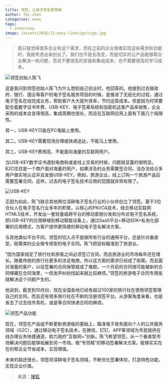 ```yaml
---
title: 领签，让电子签名更简单
author: fei-chen
categories: news
tags:
  - interview
image: /assets/2016/11-easy-linksign/sign.jpg
---
```


> 我只是觉得很多企业有这个需求，而在之前的企业很难实现这些需求和功能时，我就考虑出来创业了。我们也不是去改变，而是切实的让产品能够帮企业解决一些问题，而且不要很高的安装和集成成本，也不需要很高的学习成本。

![领签创始人陈飞](/assets/2016/11-easy-linksign/chenfei.jpg)

这是我问到领签创始人陈飞为什么想到自己创业时，他回答的。他提到过去做政府、银行、国企等客户的电子签名服务项目的时候，是推进了无纸化的过程，通过电子签名在线完成业务，帮助客户大大提升效率，节约运营成本。但是因为时常要配合着数字证书年费、USB-KEY、电子签章系统和加密机这类产品来销售，企业采购的成本会变得很高，集成周期也很长，而且在互联网应用上面有下面几个局限性。

其一，USB-KEY只能在PC电脑上使用。

其二，USB-KEY需要现场办理或快递送达，不能马上使用。

其三，USB-KEY费用高，不能面向海量的互联网用户。

当USB-KEY数字证书遇到电商和或是线上交易的时候，问题就显露的很明显。B2C往往是一个商户面对海量的用户，如果涉及的业务需要签合同，没办法给众多用户做实地认证并且发放USB-KEY。例如，旅游企业，线上订购一个旅游产品后需要签署合同，这样，过去的电子签名技术应用的范围就非常有限了。

![USB-KEY](/assets/2016/11-easy-linksign/key.jpg)

正因为如此，陈飞联合其他两位深耕电子签名行业的小伙伴创立了领签。基于3位合伙人在电子签名行业多年的积累，以核心的PKI/CA技术，结合移动互联网HTML5技术，开发出一套轻量级跨平台的移动密钥分发和分布式电子签名系统，把USB-KEY的应用移植到移动智能设备上，通过SaaS平台+移动SDK+私有化部署的应用模式，为客户提供更简便的移动电子签名解决方案。

与其他类似平台不同，领签的切入点不是做所有行业的通用平台，还是针对垂直型，刚需类的企业做专用型的电子合同。陈飞把目标瞄准到了旅游业。

“因为国家规定了旅行社和旅客之间必须签订合同，而且旅游业的市场每年还在增长。随着传统的旅行社更多的涉足电商，所以这方面的需求已经成了刚需。而且面对海量的客户，以往签署的合同保管就成了难题，一个月前的合同很可能被新的合同埋藏在合同海里，一但发声纠纷找起来就比较麻烦。”领签的旅游电子合同专用版就解决这个问题产生的。

他说到，截至到10月份，现在全国各地已经有超过100家的旅行社在使用领签管理自己的合同，而且还有很多旅行社在不断的注册领签平台。从游客角度来看，也是省去了过去找传真机，或是等合同快递合同的麻烦。

![领签产品功能](/assets/2016/11-easy-linksign/sign.jpg)

现在，领签在产品组不断更新旅游版的基础上，瞄准电子政务面向个人的公共服务领域（G2C），通过移动电子签名技术，在微信、钉钉、APP等领域为市民提供在线办理业务快捷通道，助力政府“互联网+”创新。陈飞希望领签，从一个垂直型市场解决问题后能够拓展到另一市场。做“专而精”的移动签署解决方案。能够实实在在的帮企业节省成本，实现增值。

未来的路还很长，领签将深耕电子签名领域，不断优化签署体验，打造特色功能，实现企业价值。

> 来源：[搜狐](https://www.sohu.com/a/118007212_518197)
